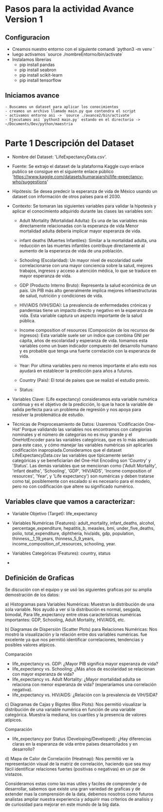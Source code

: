 # Pasos para la actividad Avance Version 1 

## Configuracion 
- Creamos nuestro entorno  con el siguiente comandi ´python3 -m venv <nombre>´
- luego activamos ´source ./nombreEntorno/bin/activate´
- Instalamos librerias 
    - pip install pandas
    - pip install seabron
    - pip install scikit-learn
    - pip install tensorflow 


## Iniciamos avance 
    - Buscamos un dataset para aplicar los conocimientos 
    - creamos un archivo llamado main.py que contendra el script 
    - activamos entorno asi -> ´source ./avance2/bin/activate´
    - Ejecutamos así ´python3 main.py´ estando en el directorio -> ~/Documents/Dev/python/maestria

# Parte  1 Descripción del Dataset

- Nombre del Dataset: 'LifeExpectancyData.csv'.
- Fuente: Se extrajo el dataset de la plataforma Kaggle cuyo enlace publico se consigue en el siguiente enlace público  'https://www.kaggle.com/datasets/kumarajarshi/life-expectancy-who/suggestions'

- Hipótesis: Se desea predecir la esperanza de vida de México usando un dataset con información de otros países para el 2030. 

- Contexto: Se tomaran las siguientes variables para validar la hipotesis y aplicar el conocimiento adquirido durante las clases las variables son: 

    - Adult Mortality (Mortalidad Adulta): Es una de las variables más directamente relacionadas con la esperanza de vida Menor mortalidad adulta debería implicar mayor esperanza de vida.

    - infant deaths (Muertes Infantiles): Similar a la mortalidad adulta, una reducción en las muertes infantiles contribuye directamente al aumento de la esperanza de vida de una población.

    - Schooling (Escolaridad): Un mayor nivel de escolaridad suele correlacionarse con una mayor conciencia sobre la salud, mejores trabajos, ingresos y acceso a atención médica, lo que se traduce en mayor esperanza de vida. 

    - GDP (Producto Interno Bruto): Representa la salud económica de un país. Un PIB más alto generalmente implica mejores infraestructuras de salud, nutrición y condiciones de vida.

    - HIV/AIDS (VIH/SIDA): La prevalencia de enfermedades crónicas y pandemias tiene un impacto directo y negativo en la esperanza de vida. Esta variable captura un aspecto importante de la salud pública.

    - Income composition of resources (Composición de los recursos de ingresos): Esta variable suele ser un índice que combina GNI per cápita, años de escolaridad y esperanza de vida. tomamos esta variables como un buen indicador compuesto del desarrollo humano y es probable que tenga una fuerte correlación con la esperanza de vida.

    - Year: Por ultima variables pero no menos importante el año esto nos ayudará en establecer la predicción para años a futuros. 

    - Country (Pais): El total de paises que se realizó el estudio previo. 

    - Status: 

- Variables Clave: (Life expectancy) consideramos esta variable numérica continua y es el objetivo de la predicción, lo que la hace la variable de salida perfecta para un problema de regresión y nos apoya para resolver la problemática de estudio.
 
- Técnicas de Preprocesamiento de Datos: Usaremos 'Codificación One-Hot'
Porque validando las variables nos encontramos con categiorias nominales y el número de categorias no es muy grande y el OneHotEncoder para las variables categóricas, que es lo más adecuado para este caso, y cómo manejar las variables numéricas sin aplicarles codificación inapropiada.Consideramos que el dataset LifeExpectancyData.csv las variables que típicamente serían categóricas y se beneficiarían del One-Hot Encoding son 'Country' y 'Status'. Las demás variables que se mencionan como ('Adult Mortality', 'infant deaths', 'Schooling', 'GDP', 'HIV/AIDS', 'Income composition of resources', 'Year', y 'Life expectancy') son numéricas y deben tratarse como tal, posiblemente con escalado si es necesario para el modelo, pero no con codificación que altere su significado numérico.

## Variables clave que vamos a caracterizar:

- Variable Objetivo (Target): life_expectancy

- Variables Numéricas (Features): adult_mortality, infant_deaths, alcohol, percentage_expenditure, hepatitis_b, measles, bmi, under_five_deaths, polio, total_expenditure, diphtheria, hiv/aids, gdp, population, thinness__1_19_years, thinness_5_9_years, income_composition_of_resources, schooling, year.

- Variables Categóricas (Features): country, status
- 
## Definición de Graficas 
Se discución con el equipo y se usó las siguientes graficas por su amplia demostración de los datos: 

a) Histogramas para Variables Numéricas:
Muestran la distribución de una sola variable. Nos ayudó a ver si la distribución es normal, sesgada, bimodal, Para life_expectancy entre otras características numéricas importantes: GDP, Schooling, Adult Mortality, HIV/AIDS, etc.

b) Diagramas de Dispersión (Scatter Plots) para Relaciones  Numéricas:
Nos mostró la visualización y la relación entre dos variables numéricas. fue excelente ya que nos permitió identificar correlaciones, tendencias y posibles valores atípicos.

Comparación 
- life_expectancy vs. GDP: ¿Mayor PIB significa mayor esperanza de vida?
- life_expectancy vs. Schooling: ¿Más años de escolaridad se relacionan con mayor esperanza de vida?
- life_expectancy vs. Adult Mortality: ¿Mayor mortalidad adulta se relaciona con menor esperanza de vida? (esperaríamos una correlación negativa).
- life_expectancy vs. HIV/AIDS: ¿Relación con la prevalencia de VIH/SIDA?

c) Diagramas de Cajas y Bigotes (Box Plots):
Nos permitió visualizar la distribución de una variable numérica en función de una variable categórica. Muestra la mediana, los cuartiles y la presencia de valores atípicos.

Comparación 
- life_expectancy por Status (Developing/Developed): ¿Hay diferencias claras en la esperanza de vida entre países desarrollados y en desarrollo?

d) Mapa de Calor de Correlación (Heatmap):
Nos permitió ver la representación visual de la matriz de correlación, haciendo que sea muy fácil identificar relaciones fuertes (positivas o negativas) en un par de vistazos.

Consideramos estas como las mas utiles y faciles de comprender y de desarrollar, sabemos que existe una gran variedad de graficas y de extender mas la comprensión de la data, debemos nosotros como futuros analistas ampliar nuestra experiencia y adquirir mas criterios de analisis y de curiosidad para mejorar en este mundo de la big data. 

